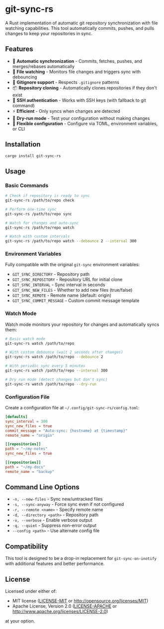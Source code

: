 # git-sync-rs

A Rust implementation of automatic git repository synchronization with file watching capabilities. This tool automatically commits, pushes, and pulls changes to keep your repositories in sync.

## Features

- 🔄 **Automatic synchronization** - Commits, fetches, pushes, and merges/rebases automatically
- 👀 **File watching** - Monitors file changes and triggers sync with debouncing
- 🚫 **Gitignore support** - Respects `.gitignore` patterns
- 📦 **Repository cloning** - Automatically clones repositories if they don't exist
- 🔐 **SSH authentication** - Works with SSH keys (with fallback to git command)
- ⚡ **Efficient** - Only syncs when changes are detected
- 🧪 **Dry-run mode** - Test your configuration without making changes
- 🔧 **Flexible configuration** - Configure via TOML, environment variables, or CLI

## Installation

```bash
cargo install git-sync-rs
```

## Usage

### Basic Commands

```bash
# Check if repository is ready to sync
git-sync-rs /path/to/repo check

# Perform one-time sync
git-sync-rs /path/to/repo sync

# Watch for changes and auto-sync
git-sync-rs /path/to/repo watch

# Watch with custom intervals
git-sync-rs /path/to/repo watch --debounce 2 --interval 300
```

### Environment Variables

Fully compatible with the original `git-sync` environment variables:

- `GIT_SYNC_DIRECTORY` - Repository path
- `GIT_SYNC_REPOSITORY` - Repository URL for initial clone
- `GIT_SYNC_INTERVAL` - Sync interval in seconds
- `GIT_SYNC_NEW_FILES` - Whether to add new files (true/false)
- `GIT_SYNC_REMOTE` - Remote name (default: origin)
- `GIT_SYNC_COMMIT_MESSAGE` - Custom commit message template

### Watch Mode

Watch mode monitors your repository for changes and automatically syncs them:

```bash
# Basic watch mode
git-sync-rs watch /path/to/repo

# With custom debounce (wait 2 seconds after changes)
git-sync-rs watch /path/to/repo --debounce 2

# With periodic sync every 5 minutes
git-sync-rs watch /path/to/repo --interval 300

# Dry run mode (detect changes but don't sync)
git-sync-rs watch /path/to/repo --dry-run
```

### Configuration File

Create a configuration file at `~/.config/git-sync-rs/config.toml`:

```toml
[defaults]
sync_interval = 300
sync_new_files = true
commit_message = "Auto-sync: {hostname} at {timestamp}"
remote_name = "origin"

[[repositories]]
path = "~/my-notes"
sync_new_files = true

[[repositories]]
path = "~/my-docs"
remote_name = "backup"
```

## Command Line Options

- `-n, --new-files` - Sync new/untracked files
- `-s, --sync-anyway` - Force sync even if not configured
- `-r, --remote <name>` - Specify remote name
- `-d, --directory <path>` - Repository path
- `-v, --verbose` - Enable verbose output
- `-q, --quiet` - Suppress non-error output
- `--config <path>` - Use alternate config file

## Compatibility

This tool is designed to be a drop-in replacement for `git-sync-on-inotify` with additional features and better performance.

## License

Licensed under either of:
- MIT license ([LICENSE-MIT](LICENSE-MIT) or http://opensource.org/licenses/MIT)
- Apache License, Version 2.0 ([LICENSE-APACHE](LICENSE-APACHE) or http://www.apache.org/licenses/LICENSE-2.0)

at your option.